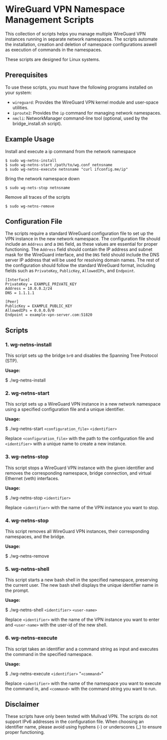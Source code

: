 # WireGuard VPN Namespace Management Scripts

This collection of scripts helps you manage multiple WireGuard VPN instances running in separate network namespaces. 
The scripts automate the installation, creation and deletion of namespace configurations aswell as execution of commands in the namespaces. 

These scripts are designed for Linux systems.

## Prerequisites

To use these scripts, you must have the following programs installed on your system:

- `wireguard`: Provides the WireGuard VPN kernel module and user-space utilities.
- `iproute2`: Provides the `ip` command for managing network namespaces.
- `nmcli`: NetworkManager command-line tool (optional, used by the bridge_install.sh script).

## Example Usage
Install and execute a ip command from the network namespace
```
$ sudo wg-netns-install
$ sudo wg-netns-start /path/to/wg.conf netnsname
$ sudo wg-netns-execute netnsname "curl ifconfig.me/ip"
```
Bring the network namespace down
```
$ sudo wg-nets-stop netnsname
```
Remove all traces of the scripts
```
$ sudo wg-netns-remove
```

## Configuration File

The scripts require a standard WireGuard configuration file to set up the VPN instance in the new network namespace. The configuration file should include an `Address` and a `DNS` field, as these values are essential for proper functioning. The `Address` field should contain the IP address and subnet mask for the WireGuard interface, and the `DNS` field should include the DNS server IP address that will be used for resolving domain names. The rest of the configuration should follow the standard WireGuard format, including fields such as `PrivateKey`, `PublicKey`, `AllowedIPs`, and `Endpoint`.

```
[Interface]
PrivateKey = EXAMPLE_PRIVATE_KEY
Address = 10.0.0.2/24
DNS = 1.1.1.1

[Peer]
PublicKey = EXAMPLE_PUBLIC_KEY
AllowedIPs = 0.0.0.0/0
Endpoint = example-vpn-server.com:51820
```

## Scripts

### 1. wg-netns-install

This script sets up the bridge `br0` and disables the Spanning Tree Protocol (STP).

**Usage:**

$ ./wg-netns-install

### 2. wg-netns-start

This script sets up a WireGuard VPN instance in a new network namespace using a specified configuration file and a unique identifier.

**Usage:**

$ ./wg-netns-start `<configuration_file>` `<identifier>`

Replace `<configuration_file>` with the path to the configuration file and `<identifier>` with a unique name to create a new instance.

### 3. wg-netns-stop

This script stops a WireGuard VPN instance with the given identifier and removes the corresponding namespace, bridge connection, 
and virtual Ethernet (veth) interfaces.

**Usage:**

$ ./wg-netns-stop `<identifier>`

Replace `<identifier>` with the name of the VPN instance you want to stop.

### 4. wg-netns-stop

This script removes all WireGuard VPN instances, their corresponding namespaces, and the bridge.

**Usage:**

$ ./wg-netns-remove

### 5. wg-netns-shell

This script starts a new bash shell in the specified namespace, preserving the current user. 
The new bash shell displays the unique identifier name in the prompt.

**Usage:**

$ ./wg-netns-shell `<identifier>` `<user-name>`

Replace `<identifier>` with the name of the VPN instance you want to enter and `<user-name>` with the user-id of the new shell.

### 6. wg-netns-execute

This script takes an identifier and a command string as input and executes the command in the specified namespace.

**Usage:**

$ ./wg-netns-execute `<identifier>` "`<command>`"

Replace `<identifier>` with the name of the namespace you want to execute the command in, and `<command>` with the command string you want to run.


## Disclaimer

These scripts have only been tested with Mullvad VPN. The scripts do not support IPv6 addresses in the configuration file. When choosing an identifier name, please avoid using hyphens (-) or underscores (_) to ensure proper functioning.

